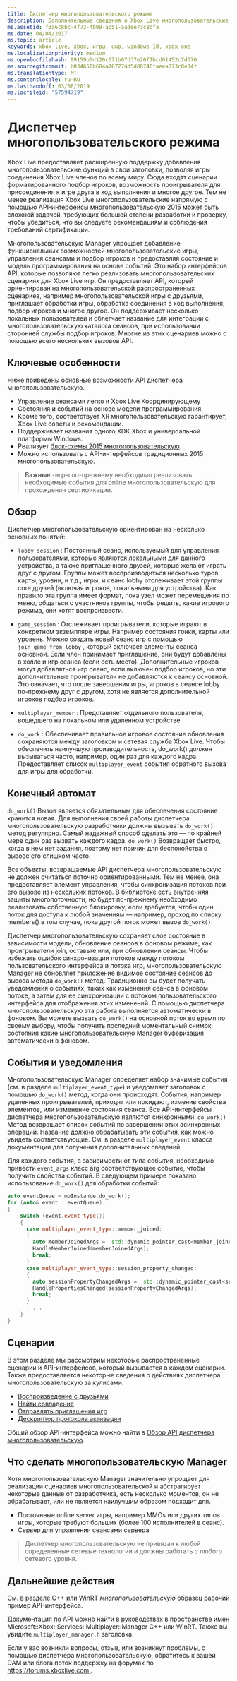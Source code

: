 ```yaml
---
title: Диспетчер многопользовательского режима
description: Дополнительные сведения о Xbox Live многопользовательские manager верхнего уровня API, разработанные для облегчения его проще реализовать многопользовательские.
ms.assetid: f3a6c8bc-4f73-4b99-ac51-aadee73c8cfa
ms.date: 04/04/2017
ms.topic: article
keywords: xbox live, xbox, игры, uwp, windows 10, xbox one
ms.localizationpriority: medium
ms.openlocfilehash: 99159b5d126c671b07d37e20f1bcd61452c7d670
ms.sourcegitcommit: b034650b684a767274d5d88746faeea373c8e34f
ms.translationtype: MT
ms.contentlocale: ru-RU
ms.lasthandoff: 03/06/2019
ms.locfileid: "57594719"
---
```

# <a name="multiplayer-manager"></a>Диспетчер многопользовательского режима

Xbox Live предоставляет расширенную поддержку добавления многопользовательские функций в свои заголовки, позволяя игры соединения Xbox Live членов по всему миру.  Сюда входят сценарии форматированного подбор игроков, возможность проигрывателя для присоединения к игре друга в ход выполнения и многое другое. Тем не менее реализация Xbox Live многопользовательские напрямую с помощью API-интерфейсы многопользовательскую 2015 может быть сложной задачей, требующих большой степени разработки и проверку, чтобы убедиться, что вы следуете рекомендациям и соблюдения требований сертификации.

Многопользовательскую Manager упрощает добавление функциональных возможностей многопользовательские игры, управления сеансами и подбор игроков и предоставляя состояние и модель программирования на основе событий. Это набор интерфейсов API, которые позволяют легко реализовать многопользовательских сценариях для Xbox Live игр. Он предоставляет API, который ориентирован на многопользовательской распространенных сценариев, например многопользовательской игры с друзьями, приглашает обработки игры, обработка соединения в ход выполнения, подбор игроков и многое другое. Он поддерживает несколько локальных пользователей и облегчает название для интеграции с многопользовательскую каталога сеансов, при использовании сторонней службы подбор игроков. Многие из этих сценариев можно с помощью всего нескольких вызовов API.

## <a name="key-features"></a>Ключевые особенности
Ниже приведены основные возможности API диспетчера многопользовательскую.

* Управление сеансами легко и Xbox Live Координирующему
* Состояния и событий на основе модели программирования.
* Кроме того, соответствует XR многопользовательскую гарантирует, Xbox Live советы и рекомендации.
* Поддерживает названия одного XDK Xbox и универсальной платформы Windows.
* Реализует [блок-схемы 2015 многопользовательскую](https://developer.xboxlive.com/en-us/platform/development/education/Documents/Xbox%20One%20Multiplayer%202015%20Developer%20Flowcharts.aspx).
* Можно использовать с API-интерфейсов традиционных 2015 многопользовательскую.

>**Важные** -игры по-прежнему необходимо реализовать необходимые события для online многопользовательскую для прохождения сертификации.

## <a name="overview"></a>Обзор
Диспетчер многопользовательскую ориентирован на несколько основных понятий:
* `lobby_session` : Постоянный сеанс, используемый для управления пользователями, которые являются локальными для данного устройства, а также приглашенного друзей, которые желают играть друг с другом. Группы может воспроизводиться несколько туров карты, уровни, и т.д., игры, и сеанс lobby отслеживает этой группы core друзей (включая игроков, локальными для устройства). Как правило эта группа имеет формат, пока узел может перемещения по меню, общаться с участников группы, чтобы решить, какие игрового режима, они хотят воспроизвести.

* `game_session` : Отслеживает проигрыватели, которые играют в конкретном экземпляре игры. Например состояния гонки, карты или уровень. Можно создать новый сеанс игр с помощью `join_game_from_lobby` , который включает элементы сеанса основной.  Если член принимает приглашение, они будут добавлены в холле и игр сеанса (если есть место). Дополнительные игроков могут добавляться игр сеанс, если включен подбор игроков, но эти дополнительные проигрыватели не добавляются к сеансу основной. Это означает, что после завершения игры, игроков в сеансе lobby по-прежнему друг с другом, хотя не является дополнительной игроков подбор игроков.

* `multiplayer_member` : Представляет отдельного пользователя, вошедшего на локальном или удаленном устройстве.

* `do_work` : Обеспечивает правильное игровое состояние обновления сохраняются между заголовком и сетевая служба Xbox Live. Чтобы обеспечить наилучшую производительность, do_work() должен вызываться часто, например, один раз для каждого кадра. Предоставляет список `multiplayer_event` события обратного вызова для игры для обработки.

## <a name="state-machine"></a>Конечный автомат
`do_work()` Вызов является обязательным для обеспечения состояние хранится новая.  Для выполнения своей работы диспетчера многопользовательскую разработчики должны вызывать `do_work()` метод регулярно. Самый надежный способ сделать это — по крайней мере один раз вызвать каждого кадра. `do_work()` Возвращает быстро, когда в нем нет задания, поэтому нет причин для беспокойства о вызове его слишком часто.

Все объекты, возвращаемые API диспетчера многопользовательскую не должен считаться поточно ориентированными. Тем не менее, она предоставляет элемент управления, чтобы синхронизация потоков при его вызове из нескольких потоков. В библиотеке есть внутренняя защиты многопоточности, но будет по-прежнему необходимо реализовать собственную блокировку, если требуется, чтобы один поток для доступа к любой значениям — например, проход по списку members() в том случае, пока другой поток может вызов `do_work()`.

Диспетчер многопользовательскую сохраняет свое состояние в зависимости модели, обновление сеансов в фоновом режиме, как проигрыватели join, оставьте или, при обновлении сеансы. Чтобы избежать ошибок синхронизации потоков между потоком пользовательского интерфейса и потока игр, многопользовательскую Manager не обновляет приложение видимое состояние сеансов до вызова метода `do_work()` метод. Традиционно вы будет получать уведомления о событиях, таких как изменения сеанса в фоновом потоке, а затем для ее синхронизации с потоком пользовательского интерфейса для отображения этих изменений. С помощью диспетчера многопользовательскую эта работа выполняется автоматически в фоновом.  Вы можете вызвать `do_work()` на основной поток во время по своему выбору, чтобы получить последний моментальный снимок состояния какие многопользовательскую Manager буферизация автоматически в фоновом.

## <a name="events-and-notifications"></a>События и уведомления
Многопользовательскую Manager определяет набор значимые события (см. в разделе `multiplayer_event_type`) и уведомляет заголовок с помощью `do_work()` метод, когда они происходят. События, например удаленных проигрывателей, приходят или покидают, изменив свойства элементов, или изменение состояния сеанса. Все API-интерфейсы диспетчера многопользовательскую являются синхронными. `do_work()` Метод возвращает список событий по завершении этих асинхронных операций. Название должно обрабатывать эти события, как можно увидеть соответствующие. См. в разделе `multiplayer_event` класса документации для получения дополнительных сведений.

Для каждого события, в зависимости от типа события, необходимо привести `event_args` класс arg соответствующее событие, чтобы получить свойства событий. В следующем примере показано использование `do_work()` для обработки событий:

```cpp
auto eventQueue = mpInstance.do_work();
for (auto& event : eventQueue)
{
    switch (event.event_type())
    {
      case multiplayer_event_type::member_joined:
      {
        auto memberJoinedArgs =  std::dynamic_pointer_cast<member_joined_event_args>(event.event_args());
        HandleMemberJoined(memberJoinedArgs);
        break;
      }
      case multiplayer_event_type::session_property_changed:
      {
        auto sessionPropertyChangedArgs =  std::dynamic_pointer_cast<session_property_changed_event_args>(event.event_args());
        HandlePropertiesChanged(sessionPropertyChangedArgs);
        break;
      }
      . . .
    }
}

```

## <a name="scenarios"></a>Сценарии

В этом разделе мы рассмотрим некоторые распространенные сценарии и API-интерфейсов, который вызывается в каждом сценарии.  Также предоставляется некоторые сведения о действиях диспетчера многопользовательскую за кулисами.

* [Воспроизведение с друзьями](multiplayer-manager/play-multiplayer-with-friends.md)
* [Найти совпадение](multiplayer-manager/play-multiplayer-with-matchmaking.md)
* [Отправлять приглашения игр](multiplayer-manager/send-game-invites.md)
* [Дескриптор протокола активации](multiplayer-manager/handle-protocol-activation.md)

Общий обзор API-интерфейса можно найти в [Обзор API диспетчера многопользовательскую](multiplayer-manager/multiplayer-manager-api-overview.md).

## <a name="what-multiplayer-manager-does-not-do"></a>Что сделать многопользовательскую Manager
Хотя многопользовательскую Manager значительно упрощает для реализации сценариев многопользовательской и абстрагирует некоторые данные от разработчика, есть несколько моментов, он не обрабатывает, или не является наилучшим образом подходит для.

* Постоянные online server игры, например MMOs или других типов игры, которые требуют больших (более 100 исполнителей в сеанс).
* Сервер для управления сеансами сервера

>Диспетчер многопользовательскую не привязан к любой определенные сетевые технологии и должны работать с любого сетевого уровня.

## <a name="next-steps"></a>Дальнейшие действия

См. в разделе C++ или WinRT *многопользовательскую* образец рабочий пример API-интерфейса.

Документация по API можно найти в руководствах в пространстве имен Microsoft::Xbox::Services::Multiplayer::Manager C++ или WinRT.  Также вы увидите `multiplayer_manager.h` заголовка.

Если у вас возникли вопросы, отзыв, или возникнут проблемы, с помощью диспетчера многопользовательскую, обратитесь к вашей DAM или блога поток поддержку на форумах по [ https://forums.xboxlive.com ](https://forums.xboxlive.com).
